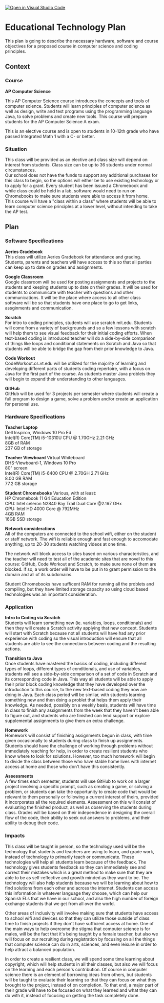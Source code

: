 [![Open in Visual Studio Code](https://classroom.github.com/assets/open-in-vscode-c66648af7eb3fe8bc4f294546bfd86ef473780cde1dea487d3c4ff354943c9ae.svg)](https://classroom.github.com/online_ide?assignment_repo_id=9165436&assignment_repo_type=AssignmentRepo)
# Educational Technology Plan

This plan is going to describe the necessary hardware, software and course objectives for a proposed course in computer science and coding principles.

## Context

### Course

**AP Computer Science**

This AP Computer Science course introduces the concepts and tools of computer science.  Students will learn principles of computer science as well as design, write and test programs using the programming language Java, to solve problems and create new tools.  This course will prepare students for the AP Computer Science A exam.

This is an elective course and is open to students in 10-12th grade who have passed Integrated Math 1 with a C- or better.

### Situation

This class will be provided as an elective and class size will depend on interest 
from students.  Class size can be up to 36 students under normal circumstances.  
Our school does not have the funds to support any additional purchases for this 
class to begin, so the options will either be to use existing technology or to apply 
for a grant.  Every student has been issued a Chromebook and while class could be held
in a lab, software would need to run on Chromebooks to make sure students were able 
to access it from home.  
This course will have a "class within a class" where students will be able to learn 
computer science principles at a lower level, without intending to take the AP test.

## Plan

### Software Specifications

**Aeries Gradebook**  
This class will utilize Aeries Gradebook for attendance and grading.  Students, parents 
and teachers will have access to this so that all parties can keep up to date on grades
and assignments.

**Google Classroom**  
Google classroom will be used for posting assignments and projects to the students and 
keeping students up to date on their grades. It will be used for students to communicate 
with teacher with questions and other communications.  It will be the place where access
to all other class software will be so that students have one place to go to get links,
assginments and communication.

**Scratch**  
For intro to coding principles, students will use scratch.mit.edu.  Students will come 
from a variety of backgrounds and so a few lessons with scratch will help them to see 
visual feedback for their initial coding efforts.  When text-based coding is introduced
teacher will do a side-by-side comparison of things like loops and conditional statements
on Scratch and Java so that students will be able to bridge the gap from their prior
knowledge to Java.

**Code Workout**  
CodeWorkout.cs.vt.edu will be utilized for the majority of learning and developing 
different parts of students coding repertoire, with a focus on Java for the first part 
of the course. As students master Java problets they will begin to expand their 
understanding to other languages.

**GitHub**  
GitHub will be used for 3 projects per semester where students will create a full 
program to design a game, solve a problem and/or create an application for personal use.

### Hardware Specifications

**Teacher Laptop**  
Dell Inspiron, Windows 10 Pro Ed  
Intel(R) Core(TM) i5-10310U CPU @ 1.70GHz   2.21 GHz  
8GB of RAM  
237 GB of storage  

**Teacher Viewboard** Virtual Whiteboard  
DHS-Viewboard-1, Windows 10 Pro  
80" screen  
Intel(R) Core(TM) i5-6400 CPU @ 2.70GH 2.71 GHz  
8.00 GB RAM  
77.2 GB storage

**Student Chromebooks** Various, with at least:  
HP Chromebook 11 G4 Education Edition  
CPU: Intel celeron N2840 Bay Trail Dual Core @2.167 GHx  
GPU: Intel HD 4000 Core @ 792MHz  
4GB RAM  
16GB SSD storage

**Network considerations**  
All of the computers are connected to the school wifi, either on the student or staff 
network.  The wifi is reliable enough and fast enough to accomodate anything, up to
20-30 students watching videos at one time.

The network will block access to sites based on various characteristics, and the 
teacher will need to test all of the academic sites that are novel to this course: 
GitHub, Code Workout and Scratch, to make sure none of them are blocked.  If so, 
a work order will have to be put in to grant permission to the domain and all of 
its subdomains.

Student Chromebooks have sufficent RAM for running all the problets and compiling, 
but they have limited storage capacity so using cloud based technologies was an
important consideration.

### Application

**Intro to Coding via Scratch**  
Students will learn something new (ie. variables, loops, conditionals) and then
they will create a Scratch activity applying that new concept.  Students will start
with Scratch because not all students will have had any prior experience with coding 
so the visual introduction will ensure that all students are able to see the
connections between coding and the resulting actions.

**Transition to Java**  
Once students have mastered the basics of coding, including different types of loops,
different types of conditionals, and use of variables, students will see a side-by-side
comparison of a set of code in Scratch and its corresponding code in Java.  This way
all students will be able to apply their prior block coding knowledge that they have
developed over the introduction to this course, to the new text-based coding they now 
are doing in Java.  Each class period will be similar, with students learning something
new and then doing a problet that helps them apply their knowledge.  As needed, possibly
on a weekly basis, students will have time in class to finish any assignments from the
week that they haven't been able to figure out, and students who are finished can lend
support or explore supplemental assignments to give them an extra challenge.

**Homework**  
Homework will consist of finishing assignments begun in class, with time given
occasionally to students during class to finish up assignments.  Students should have 
the challenge of working through problems without immediately reaching for help, in 
order to create resilient students who know where to look for solutions.  However, 
too much homework will begin to divide the class between those who have stable home
lives with internet access at home and those who don't have this consistently.

**Assessments**  
A few times each semester, students will use GitHub to work on a larger project 
involving a specific prompt, such as creating a game, or solving a problem, or students
can take the opportunity to create code that would be relevant to them personally or 
following a current interest of theirs, provided it incorporates all the required
elements.  Assessment on this will consist of evaluating the finished product, as well
as observing the students during class.  Grades will be based on their independence in
designing the overall flow of the code, their ability to seek out answers to problems,
and their ability to debug their code.

### Impacts

This class will be taught in person, so the technology used will be the technology that 
students and teachers are using to learn, and grade work, instead of technology to primarily
teach or communicate.  These technologies will help all students learn because of the feedback.
The technology gives students feedback so they can immediately see and correct their mistakes
which is a great method to make sure that they are able to be as self-reflective and growth
minded as they want to be.  The technology will also help students because we will be learning
about how to find solutions from each other and across the internet.  Students can access this
information in whatever language they choose, which can help our Spanish ELs that we have in
our school, and also the high number of foreign exchange students that we get from all over
the world.

Other areas of inclusivity will involve making sure that students have access to school wifi
and devices so that they can utilize those outside of class time to finish projects if they 
don't have sufficient access at home.  One of the main ways to help overcome the stigma that 
computer science is for males, will be the fact that it's being taught by a female teacher, 
but also we will focus on our recruiting during registration by focusing on all the things 
that computer science can do in arts, sciences, and even leisure in order to help attract
a balanced population.

In order to create a resilient class, we will spend some time learning about copyright,
which will help students in all their classes, but also we will focus on the learning and 
each person's contribution.  Of course in computer science there is an element of borrowing 
ideas from others, but students will be taught to evaluate their learning so that they can focus 
on what they brought to the project, instead of on completion.  To that end, a major part of 
their grade will have to be focused on what they learned and what they can do with it, 
instead of focusing on getting the task completely done.
